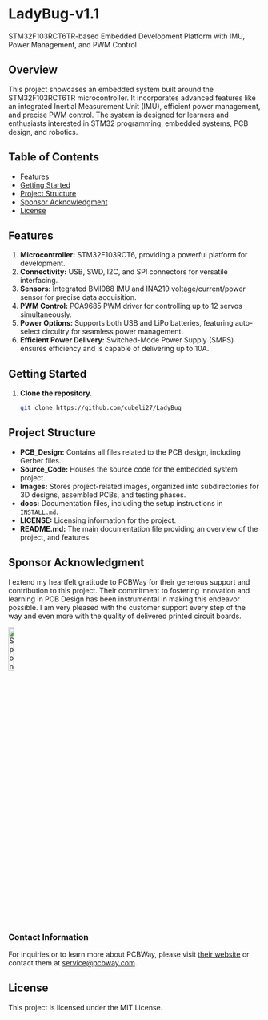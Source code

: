# LadyBug-v1.1

STM32F103RCT6TR-based Embedded Development Platform with IMU, Power Management, and PWM Control

## Overview

This project showcases an embedded system built around the STM32F103RCT6TR microcontroller. It incorporates advanced features like an integrated Inertial Measurement Unit (IMU), efficient power management, and precise PWM control. The system is designed for learners and enthusiasts interested in STM32 programming, embedded systems, PCB design, and robotics.

## Table of Contents

- [Features](#features)
- [Getting Started](#getting-started)
- [Project Structure](#project-structure)
- [Sponsor Acknowledgment](#sponsor-acknowledgment)
- [License](#license)

## Features

1. **Microcontroller:** STM32F103RCT6, providing a powerful platform for development.
2. **Connectivity:** USB, SWD, I2C, and SPI connectors for versatile interfacing.
3. **Sensors:** Integrated BMI088 IMU and INA219 voltage/current/power sensor for precise data acquisition.
4. **PWM Control:** PCA9685 PWM driver for controlling up to 12 servos simultaneously.
5. **Power Options:** Supports both USB and LiPo batteries, featuring auto-select circuitry for seamless power management.
6. **Efficient Power Delivery:** Switched-Mode Power Supply (SMPS) ensures efficiency and is capable of delivering up to 10A.

## Getting Started

1. **Clone the repository.**
   ```bash
   git clone https://github.com/cubeli27/LadyBug

## Project Structure

- **PCB_Design:** Contains all files related to the PCB design, including Gerber files.
- **Source_Code:** Houses the source code for the embedded system project.
- **Images:** Stores project-related images, organized into subdirectories for 3D designs, assembled PCBs, and testing phases.
- **docs:** Documentation files, including the setup instructions in `INSTALL.md`.
- **LICENSE:** Licensing information for the project.
- **README.md:** The main documentation file providing an overview of the project, and features.


## Sponsor Acknowledgment

I extend my heartfelt gratitude to PCBWay for their generous support and contribution to this project. Their commitment to fostering innovation and learning in PCB Design has been instrumental in making this endeavor possible. I am very pleased with the customer support every step of the way and even more with the quality of delivered printed circuit boards.

<img src="https://github.com/cubeli27/LadyBug/assets/134604815/8978de7c-6bcc-40be-b4ff-5b680a61df90" alt="Sponsor Logo" width="15%">

### Contact Information

For inquiries or to learn more about PCBWay, please visit [their website](https://www.pcbway.com/) or contact them at service@pcbway.com.

## License
This project is licensed under the MIT License.




